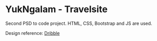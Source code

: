 # YukNgalam - Travelsite

Second PSD to code project. HTML, CSS, Bootstrap and JS are used.

Design reference: [Dribble](https://dribbble.com/shots/5539467-Homepage-freebie-PSD-for-travel-website)
